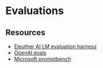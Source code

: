 # Evaluations

## Resources
- [Eleuther AI LM evaluation harness](https://github.com/EleutherAI/lm-evaluation-harness)
- [OpenAI evals](https://github.com/openai/evals)
- [Microsoft promptbench](https://github.com/microsoft/promptbench)
